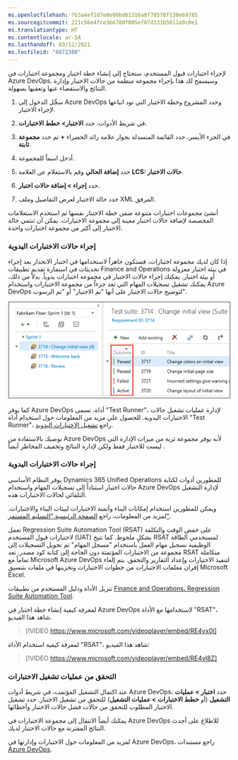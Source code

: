 ```yaml
---
ms.openlocfilehash: 7b3a4ef2d7e0e00bd61316a0f70578f130e69785
ms.sourcegitcommit: 221c56e4fce366780f005ef07d331b5011a9c0e1
ms.translationtype: HT
ms.contentlocale: ar-SA
ms.lasthandoff: 03/12/2021
ms.locfileid: "6072380"
---
```

لإجراء اختبارات قبول المستخدم، ستحتاج إلى إنشاء خطة اختبار ومجموعة اختبارات في Azure DevOps. وسيسمح لك هذا بإجراء مجموعة منظمة من حالات الاختبار وإدارة النتائج والاستقصاء عنها وتعقبها بسهولة.

1.  سجِّل الدخول إلى Azure DevOps وحدد المشروع وخطة الاختبار التي تود اتباعها لإجراء الاختبار.

2.  في شريط الأدوات، حدد **الاختبار> خطط الاختبارات**.

3.  في الجزء الأيسر، حدد القائمة المنسدلة بجوار علامة زائد الخضراء **+** ثم حدد **مجموعة ثابتة**.

4.  أدخل اسماً للمجموعة.

5.  حدد **إضافة الحالي** وقم بالاستعلام عن العلامة **LCS: حالات الاختبار**.

6.  حدد **إجراء > إضافة حالات اختبار**.

7.  حدد حالة الاختبار لعرض التفاصيل وملف XML المرفق.

أنشئ مجموعات اختبارات متنوعة ضمن خطة الاختبار نفسها ثم استخدم الاستعلامات المخصصة لإضافة حالات اختبار معينة إلى مجموعة الاختبارات. يمكن أن تنتمي حالة الاختبار إلى أكثر من مجموعة اختبارات واحدة.

### <a name="run-manual-test-cases"></a>إجراء حالات الاختبارات اليدوية

إذا كان لديك مجموعة اختبارات، فستكون جاهزاً لاستخدامها في اختبار الانحدار بعد إجراء تحديثات في استمارة تقديم تطبيقات Finance and Operations في بيئة اختبار معزولة أو بيئة اختبار. يمكنك إجراء حالات الاختبار في مجموعة اختبارات يدوياً. بدلاً من ذلك، يمكنك تشغيل تسجيلات المهام التي تعد جزءاً من مجموعة الاختبارات واستخدام Azure DevOps لتوضيح حالات الاختبار على أنها "تم الاجتياز" أو "تم الرسوب".

![لقطة شاشة لحقل نتائج الاختبارات اليدوية.](../media/manual-tests.png)

كما يوفر Azure DevOps أداة، تسمى "Test Runner"، لإدارة عمليات تشغيل حالات الاختبارات اليدوية. للحصول علي مزيد من المعلومات حول استخدام أداة "Test Runner"، راجع [تشغيل الاختبارات اليدوية](https://docs.microsoft.com/azure/devops/test/run-manual-tests?view=azure-devops/?azure-portal=true).

نوصيك بالاستفادة من Azure DevOps لأنه يوفر مجموعة ثرية من ميزات الإدارة التي ليست للاختبار فقط ولكن لإدارة النتائج وتخفيف المخاطر أيضاً .

### <a name="run-automated-test-cases"></a>إجراء حالات الاختبارات اليدوية

يوفر النظام الأساسي Dynamics 365 Unified Operations للمطورين أدوات لكتابة حالات اختبار استناداً إلى تسجيلات المهام واستخدام Azure DevOps لإدارة التشغيل التلقائي لحالات الاختبارات هذه.

ويمكن للمطورين استخدام إمكانات البناء وأتمتة الاختبارات لبيئات البناء والاختبارات. لمزيد من المعلومات، راجع [الصفحة الرئيسية "التسليم المستمر"](https://docs.microsoft.com/dynamics365/fin-ops-core/dev-itpro/dev-tools/continuous-delivery-home-page/?azure-portal=true).

تعمل Regression Suite Automation Tool (RSAT) على خفض الوقت والتكلفة لاختبارات قبول المستخدم (UAT) بشكلٍ ملحوظ. كما تتيح RSAT لمستخدمي الطاقة الوظيفية تسجيل مهام العمل باستخدام "مسجل المهام" ثم تحويل التسجيلات إلى مجموعة من الاختبارات المؤتمتة دون الحاجة إلى كتابة كود مصدر. تعد RSAT متكاملة تماماً مع Microsoft Azure DevOps لتنفيذ الاختبارات وإعداد التقارير والتحقق. يتم إلغاء إقران معلمات الاختبارات من خطوات الاختبارات وتخزينها في ملفات بتنسيق Microsoft Excel.

تنزيل الأداة ودليل المستخدم من تطبيقات [Finance and Operations، Regression Suite Automation Tool](https://www.microsoft.com/download/details.aspx?id=57357).

لمعرفة كيفية إنشاء خطة اختبار في Azure DevOps لاستخدامها مع الأداة "RSAT"، شاهد هذا الفيديو.
 > [!VIDEO https://www.microsoft.com/videoplayer/embed/RE4vx0I]

لمعرفة كيفية استخدام الأداة "RSAT"، شاهد هذا الفيديو:
 > [!VIDEO https://www.microsoft.com/videoplayer/embed/RE4vl8Z]

### <a name="investigate-test-runs"></a>التحقق من عمليات تشغيل الاختبارات

عند اكتمال التشغيل المؤتمت، في شريط أدوات Azure DevOps، حدد **اختبار > عمليات التشغيل** (أو **خطط الاختبارات > عمليات التشغيل**) للتحقق من تشغيل الاختبار. حدد تشغيل الاختبار المطلوب للتحقق من حالات فشل حالات الاختبار وأخطائها.

يمكنك أيضاً الانتقال إلى مجموعة الاختبارات في Azure DevOps للاطلاع على أحدث النتائج المقترنة مع حالات الاختبار لديك.

لمزيد من المعلومات حول الاختبارات وإدارتها في Azure DevOps، راجع مستندات [Azure DevOps](https://docs.microsoft.com/azure/devops/?view=azure-devops/?azure-portal=true).